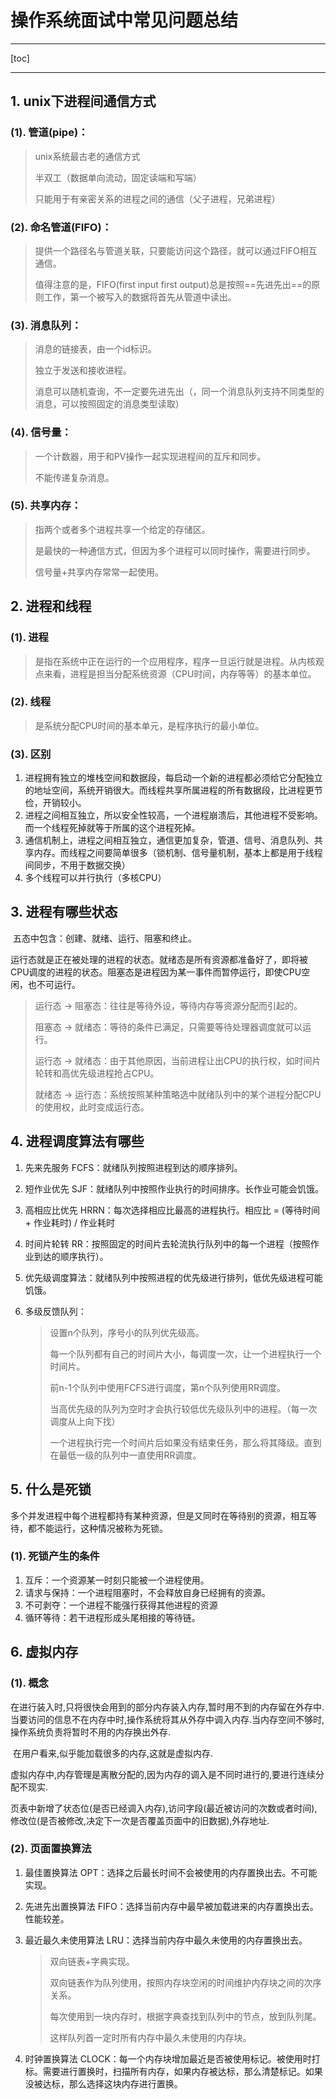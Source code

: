 # 操作系统面试中常见问题总结

-----

[toc]

-----

## 1. unix下进程间通信方式

### (1). 管道(pipe)：

> unix系统最古老的通信方式
>
> 半双工（数据单向流动，固定读端和写端）
>
> 只能用于有亲密关系的进程之间的通信（父子进程，兄弟进程）

### (2). 命名管道(FIFO)：

> 提供一个路径名与管道关联，只要能访问这个路径，就可以通过FIFO相互通信。
>
> 值得注意的是，FIFO(first input first output)总是按照==先进先出==的原则工作，第一个被写入的数据将首先从管道中读出。

### (3). 消息队列：

> 消息的链接表，由一个id标识。
>
> 独立于发送和接收进程。
>
> 消息可以随机查询，不一定要先进先出（，同一个消息队列支持不同类型的消息，可以按照固定的消息类型读取）

### (4). 信号量：

> 一个计数器，用于和PV操作一起实现进程间的互斥和同步。
>
> 不能传递复杂消息。

### (5). 共享内存：

> 指两个或者多个进程共享一个给定的存储区。
>
> 是最快的一种通信方式，但因为多个进程可以同时操作，需要进行同步。
>
> 信号量+共享内存常常一起使用。

## 2. 进程和线程

### (1). 进程

> 是指在系统中正在运行的一个应用程序，程序一旦运行就是进程。从内核观点来看，进程是担当分配系统资源（CPU时间，内存等等）的基本单位。

### (2). 线程

> 是系统分配CPU时间的基本单元，是程序执行的最小单位。

### (3). 区别

1. 进程拥有独立的堆栈空间和数据段，每启动一个新的进程都必须给它分配独立的地址空间，系统开销很大。而线程共享所属进程的所有数据段，比进程更节俭，开销较小。
2. 进程之间相互独立，所以安全性较高，一个进程崩溃后，其他进程不受影响。而一个线程死掉就等于所属的这个进程死掉。
3. 通信机制上，进程之间相互独立，通信更加复杂，管道、信号、消息队列、共享内存。而线程之间要简单很多（锁机制、信号量机制，基本上都是用于线程间同步，不用于数据交换）
4. 多个线程可以并行执行（多核CPU）

## 3. 进程有哪些状态

​        五态中包含：创建、就绪、运行、阻塞和终止。

​        运行态就是正在被处理的进程的状态。就绪态是所有资源都准备好了，即将被CPU调度的进程的状态。阻塞态是进程因为某一事件而暂停运行，即使CPU空闲，也不可运行。

> 运行态 -> 阻塞态：往往是等待外设，等待内存等资源分配而引起的。
>
> 阻塞态 -> 就绪态：等待的条件已满足，只需要等待处理器调度就可以运行。
>
> 运行态 -> 就绪态：由于其他原因，当前进程让出CPU的执行权，如时间片轮转和高优先级进程抢占CPU。
>
> 就绪态 -> 运行态：系统按照某种策略选中就绪队列中的某个进程分配CPU的使用权，此时变成运行态。

## 4. 进程调度算法有哪些

1. 先来先服务 FCFS：就绪队列按照进程到达的顺序排列。

2. 短作业优先 SJF：就绪队列中按照作业执行的时间排序。长作业可能会饥饿。

3. 高相应比优先 HRRN：每次选择相应比最高的进程执行。相应比 = (等待时间 + 作业耗时) / 作业耗时

4. 时间片轮转 RR：按照固定的时间片去轮流执行队列中的每一个进程（按照作业到达的顺序执行）。

5. 优先级调度算法：就绪队列中按照进程的优先级进行排列，低优先级进程可能饥饿。

6. 多级反馈队列：

    > 设置n个队列，序号小的队列优先级高。
    >
    > 每一个队列都有自己的时间片大小，每调度一次，让一个进程执行一个时间片。
    >
    > 前n-1个队列中使用FCFS进行调度，第n个队列使用RR调度。
    >
    > 当高优先级的队列为空时才会执行较低优先级队列中的进程。（每一次调度从上向下找）
    >
    > 一个进程执行完一个时间片后如果没有结束任务，那么将其降级。直到在最低一级的队列中一直使用RR调度。

## 5. 什么是死锁

​        多个并发进程中每个进程都持有某种资源，但是又同时在等待别的资源，相互等待，都不能运行，这种情况被称为死锁。

### (1). 死锁产生的条件

1. 互斥：一个资源某一时刻只能被一个进程使用。
2. 请求与保持：一个进程阻塞时，不会释放自身已经拥有的资源。
3. 不可剥夺：一个进程不能强行获得其他进程的资源
4. 循环等待：若干进程形成头尾相接的等待链。

## 6. 虚拟内存

### (1). 概念

​        在进行装入时,只将很快会用到的部分内存装入内存,暂时用不到的内存留在外存中.当要访问的信息不在内存中时,操作系统将其从外存中调入内存.当内存空间不够时,操作系统负责将暂时不用的内存换出外存.

​        在用户看来,似乎能加载很多的内存,这就是虚拟内存.

​        虚拟内存中,内存管理是离散分配的,因为内存的调入是不同时进行的,要进行连续分配不现实.

​        页表中新增了状态位(是否已经调入内存),访问字段(最近被访问的次数或者时间),修改位(是否被修改,决定下一次是否覆盖页面中的旧数据),外存地址.

### (2). 页面置换算法

1. 最佳置换算法 OPT：选择之后最长时间不会被使用的内存置换出去。不可能实现。

2. 先进先出置换算法 FIFO：选择当前内存中最早被加载进来的内存置换出去。性能较差。

3. 最近最久未使用算法 LRU：选择当前内存中最久未使用的内存置换出去。

    > 双向链表+字典实现。
    >
    > 双向链表作为队列使用，按照内存块空闲的时间维护内存块之间的次序关系。
    >
    > 每次使用到一块内存时，根据字典查找到队列中的节点，放到队列尾。
    >
    > 这样队列首一定时所有内存中最久未使用的内存块。

4. 时钟置换算法 CLOCK：每一个内存块增加最近是否被使用标记。被使用时打标。需要进行置换时，扫描所有内存，如果内存被达标，那么清楚标记。如果没被达标，那么选择这块内存进行置换。
